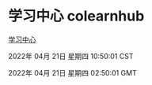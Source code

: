 # 学习中心 colearnhub
[学习中心](http://59.174.24.91:56308/colearnhub/)

2022年 04月 21日 星期四 10:50:01 CST

2022年 04月 21日 星期四 02:50:01 GMT
